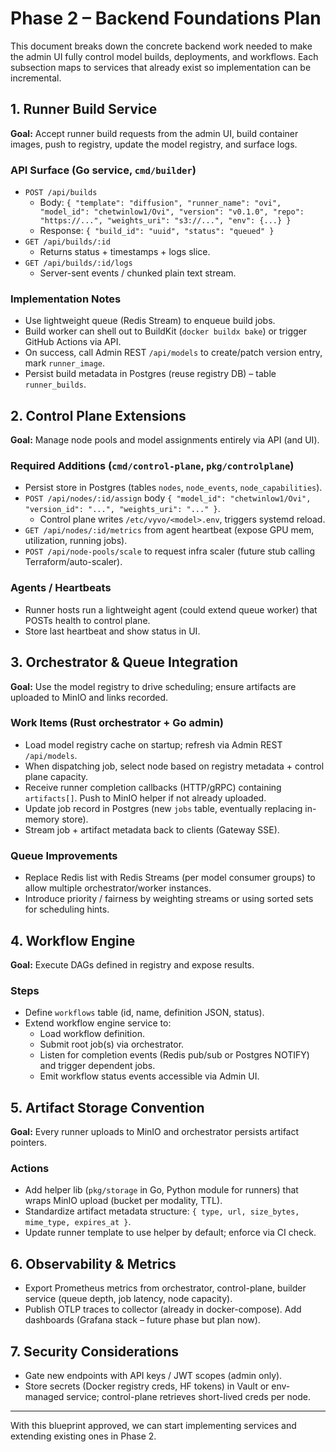 # Phase 2 – Backend Foundations Plan

This document breaks down the concrete backend work needed to make the admin UI fully control
model builds, deployments, and workflows. Each subsection maps to services that already exist
so implementation can be incremental.

## 1. Runner Build Service

**Goal:** Accept runner build requests from the admin UI, build container images, push to registry,
update the model registry, and surface logs.

### API Surface (Go service, `cmd/builder`)
- `POST /api/builds`
  - Body: `{ "template": "diffusion", "runner_name": "ovi", "model_id": "chetwinlow1/Ovi", "version": "v0.1.0", "repo": "https://...", "weights_uri": "s3://...", "env": {...} }`
  - Response: `{ "build_id": "uuid", "status": "queued" }`
- `GET /api/builds/:id`
  - Returns status + timestamps + logs slice.
- `GET /api/builds/:id/logs`
  - Server-sent events / chunked plain text stream.

### Implementation Notes
- Use lightweight queue (Redis Stream) to enqueue build jobs.
- Build worker can shell out to BuildKit (`docker buildx bake`) or trigger GitHub Actions via API.
- On success, call Admin REST `/api/models` to create/patch version entry, mark `runner_image`.
- Persist build metadata in Postgres (reuse registry DB) – table `runner_builds`.

## 2. Control Plane Extensions

**Goal:** Manage node pools and model assignments entirely via API (and UI).

### Required Additions (`cmd/control-plane`, `pkg/controlplane`)
- Persist store in Postgres (tables `nodes`, `node_events`, `node_capabilities`).
- `POST /api/nodes/:id/assign` body `{ "model_id": "chetwinlow1/Ovi", "version_id": "...", "weights_uri": "..." }`.
  - Control plane writes `/etc/vyvo/<model>.env`, triggers systemd reload.
- `GET /api/nodes/:id/metrics` from agent heartbeat (expose GPU mem, utilization, running jobs).
- `POST /api/node-pools/scale` to request infra scaler (future stub calling Terraform/auto-scaler).

### Agents / Heartbeats
- Runner hosts run a lightweight agent (could extend queue worker) that POSTs health to control plane.
- Store last heartbeat and show status in UI.

## 3. Orchestrator & Queue Integration

**Goal:** Use the model registry to drive scheduling; ensure artifacts are uploaded to MinIO and links recorded.

### Work Items (Rust orchestrator + Go admin)
- Load model registry cache on startup; refresh via Admin REST `/api/models`.
- When dispatching job, select node based on registry metadata + control plane capacity.
- Receive runner completion callbacks (HTTP/gRPC) containing `artifacts[]`. Push to MinIO helper if not already uploaded.
- Update job record in Postgres (new `jobs` table, eventually replacing in-memory store).
- Stream job + artifact metadata back to clients (Gateway SSE).

### Queue Improvements
- Replace Redis list with Redis Streams (per model consumer groups) to allow multiple orchestrator/worker instances.
- Introduce priority / fairness by weighting streams or using sorted sets for scheduling hints.

## 4. Workflow Engine

**Goal:** Execute DAGs defined in registry and expose results.

### Steps
- Define `workflows` table (id, name, definition JSON, status).
- Extend workflow engine service to:
  - Load workflow definition.
  - Submit root job(s) via orchestrator.
  - Listen for completion events (Redis pub/sub or Postgres NOTIFY) and trigger dependent jobs.
  - Emit workflow status events accessible via Admin UI.

## 5. Artifact Storage Convention

**Goal:** Every runner uploads to MinIO and orchestrator persists artifact pointers.

### Actions
- Add helper lib (`pkg/storage` in Go, Python module for runners) that wraps MinIO upload (bucket per modality, TTL).
- Standardize artifact metadata structure: `{ type, url, size_bytes, mime_type, expires_at }`.
- Update runner template to use helper by default; enforce via CI check.

## 6. Observability & Metrics

- Export Prometheus metrics from orchestrator, control-plane, builder service (queue depth, job latency, node capacity).
- Publish OTLP traces to collector (already in docker-compose). Add dashboards (Grafana stack – future phase but plan now).

## 7. Security Considerations

- Gate new endpoints with API keys / JWT scopes (admin only).
- Store secrets (Docker registry creds, HF tokens) in Vault or env-managed service; control-plane retrieves short-lived creds per node.

---

With this blueprint approved, we can start implementing services and extending existing ones in Phase 2.
